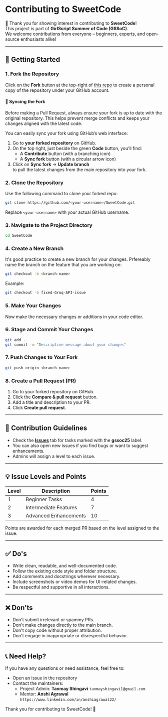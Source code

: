 # Contributing to SweetCode

🎉 Thank you for showing interest in contributing to **SweetCode**!  
This project is part of **GirlScript Summer of Code (GSSoC)**.  
We welcome contributions from everyone – beginners, experts, and open-source enthusiasts alike!

---

## 🚀 Getting Started

### 1. Fork the Repository

Click on the **Fork** button at the top-right of [this repo](https://github.com/decodingafterlife/SweetCode) to create a personal copy of the repository under your GitHub account.

#### 🔄 Syncing the Fork

 Before making a Pull Request, always ensure your fork is up to date with the original repository. This helps prevent merge conflicts and keeps your changes aligned with the latest code.

You can easily sync your fork using GitHub’s web interface:
1. Go to **your forked repository** on GitHub.  
2. On the top right, just beside the green **Code** button, you'll find:
   - A **Contribute** button (with a branching icon)  
   - A **Sync fork** button (with a circular arrow icon)  
3. Click on **Sync fork** → **Update branch**  
   to pull the latest changes from the main repository into your fork.

### 2. Clone the Repository

Use the following command to clone your forked repo:

```bash
git clone https://github.com/<your-username>/SweetCode.git
```

Replace `<your-username>` with your actual GitHub username.

### 3. Navigate to the Project Directory

```bash
cd SweetCode
```

### 4. Create a New Branch

It's good practice to create a new branch for your changes. Prfereably name the branch on the feature that you are working on:

```bash
git checkout -b <branch-name>
```

Example:

```bash
git checkout -b fixed-Groq-API-issue
```

### 5. Make Your Changes

Now make the necessary changes or additions in your code editor.

### 6. Stage and Commit Your Changes

```bash
git add .
git commit -m "Descriptive message about your changes"
```

### 7. Push Changes to Your Fork

```bash
git push origin <branch-name>
```

### 8. Create a Pull Request (PR)

1. Go to your forked repository on GitHub.
2. Click the **Compare & pull request** button.
3. Add a title and description to your PR.
4. Click **Create pull request**.

---

## 🧾 Contribution Guidelines

- Check the [**Issues**](https://github.com/decodingafterlife/SweetCode/issues) tab for tasks marked with the **gssoc25** label.
- You can also open new issues if you find bugs or want to suggest enhancements.
- Admins will assign a level to each issue.

---

## 💡 Issue Levels and Points

| Level | Description | Points |
|-------|-------------|--------|
| 1 | Beginner Tasks | 4 |
| 2 | Intermediate Features | 7 |
| 3 | Advanced Enhancements | 10 |

Points are awarded for each merged PR based on the level assigned to the issue.

---

## ✅ Do's

- Write clean, readable, and well-documented code.
- Follow the existing code style and folder structure.
- Add comments and docstrings wherever necessary.
- Include screenshots or video demos for UI-related changes.
- Be respectful and supportive in all interactions.

---

## ❌ Don'ts

- Don't submit irrelevant or spammy PRs.
- Don't make changes directly to the main branch.
- Don't copy code without proper attribution.
- Don't engage in inappropriate or disrespectful behavior.

---

## 📞 Need Help?

If you have any questions or need assistance, feel free to:
- Open an issue in the repository
- Contact the maintainers:
  - Project Admin: **Tanmay Shingavi** `tanmayshingavi1@gmail.com`
  - Mentor: **Anshi Agrawal** `https://www.linkedin.com/in/anshiagrawal22/`

Thank you for contributing to SweetCode! 🍭
